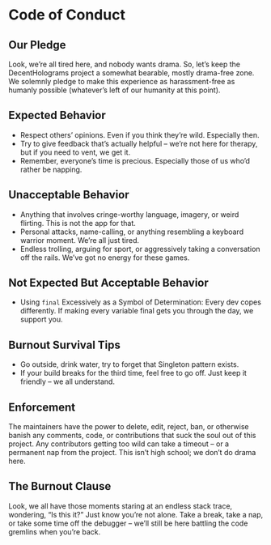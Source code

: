 # Code of Conduct

## Our Pledge
Look, we’re all tired here, and nobody wants drama. So, let’s keep the DecentHolograms project a somewhat bearable, mostly drama-free zone. We solemnly pledge to make this experience as harassment-free as humanly possible (whatever’s left of our humanity at this point).
## Expected Behavior
- Respect others’ opinions. Even if you think they’re wild. Especially then.
- Try to give feedback that’s actually helpful – we’re not here for therapy, but if you need to vent, we get it.
- Remember, everyone’s time is precious. Especially those of us who’d rather be napping.

## Unacceptable Behavior
- Anything that involves cringe-worthy language, imagery, or weird flirting. This is not the app for that.
- Personal attacks, name-calling, or anything resembling a keyboard warrior moment. We’re all just tired.
- Endless trolling, arguing for sport, or aggressively taking a conversation off the rails. We’ve got no energy for these games.

## Not Expected But Acceptable Behavior
- Using `final` Excessively as a Symbol of Determination: Every dev copes differently. If making every variable final gets you through the day, we support you.

## Burnout Survival Tips
- Go outside, drink water, try to forget that Singleton pattern exists.
- If your build breaks for the third time, feel free to go off. Just keep it friendly – we all understand.

## Enforcement
The maintainers have the power to delete, edit, reject, ban, or otherwise banish any comments, code, or contributions that suck the soul out of this project. Any contributors getting too wild can take a timeout – or a permanent nap from the project. This isn’t high school; we don’t do drama here.

## The Burnout Clause
Look, we all have those moments staring at an endless stack trace, wondering, “Is this it?” Just know you’re not alone. Take a break, take a nap, or take some time off the debugger – we’ll still be here battling the code gremlins when you’re back.
